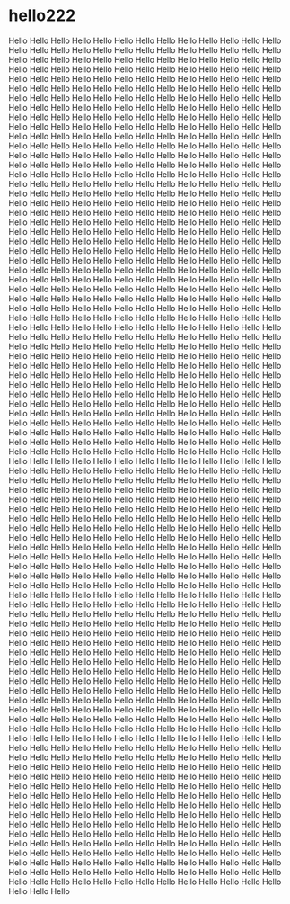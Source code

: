 # hello222

Hello Hello Hello Hello Hello Hello Hello Hello Hello Hello Hello Hello Hello Hello Hello Hello Hello Hello Hello Hello Hello Hello Hello
Hello Hello Hello Hello Hello Hello Hello Hello Hello Hello Hello Hello Hello Hello Hello Hello Hello Hello Hello Hello Hello Hello Hello
Hello Hello Hello Hello Hello Hello Hello Hello Hello Hello Hello Hello Hello Hello Hello Hello Hello Hello Hello Hello Hello Hello Hello
Hello Hello Hello Hello Hello Hello Hello Hello Hello Hello Hello Hello Hello Hello Hello Hello Hello Hello Hello Hello Hello Hello Hello
Hello Hello Hello Hello Hello Hello Hello Hello Hello Hello Hello Hello Hello Hello Hello Hello Hello Hello Hello Hello Hello Hello Hello
Hello Hello Hello Hello Hello Hello Hello Hello Hello Hello Hello Hello Hello Hello Hello Hello Hello Hello Hello Hello Hello Hello Hello
Hello Hello Hello Hello Hello Hello Hello Hello Hello Hello Hello Hello Hello Hello Hello Hello Hello Hello Hello Hello Hello Hello Hello
Hello Hello Hello Hello Hello Hello Hello Hello Hello Hello Hello Hello Hello Hello Hello Hello Hello Hello Hello Hello Hello Hello Hello
Hello Hello Hello Hello Hello Hello Hello Hello Hello Hello Hello Hello Hello Hello Hello Hello Hello Hello Hello Hello Hello Hello Hello
Hello Hello Hello Hello Hello Hello Hello Hello Hello Hello Hello Hello Hello Hello Hello Hello Hello Hello Hello Hello Hello Hello Hello
Hello Hello Hello Hello Hello Hello Hello Hello Hello Hello Hello Hello Hello Hello Hello Hello Hello Hello Hello Hello Hello Hello Hello
Hello Hello Hello Hello Hello Hello Hello Hello Hello Hello Hello Hello Hello Hello Hello Hello Hello Hello Hello Hello Hello Hello Hello
Hello Hello Hello Hello Hello Hello Hello Hello Hello Hello Hello Hello Hello Hello Hello Hello Hello Hello Hello Hello Hello Hello Hello
Hello Hello Hello Hello Hello Hello Hello Hello Hello Hello Hello Hello Hello Hello Hello Hello Hello Hello Hello Hello Hello Hello Hello
Hello Hello Hello Hello Hello Hello Hello Hello Hello Hello Hello Hello Hello Hello Hello Hello Hello Hello Hello Hello Hello Hello Hello
Hello Hello Hello Hello Hello Hello Hello Hello Hello Hello Hello Hello Hello Hello Hello Hello Hello Hello Hello Hello Hello Hello Hello
Hello Hello Hello Hello Hello Hello Hello Hello Hello Hello Hello Hello Hello Hello Hello Hello Hello Hello Hello Hello Hello Hello Hello
Hello Hello Hello Hello Hello Hello Hello Hello Hello Hello Hello Hello Hello Hello Hello Hello Hello Hello Hello Hello Hello Hello Hello
Hello Hello Hello Hello Hello Hello Hello Hello Hello Hello Hello Hello Hello Hello Hello Hello Hello Hello Hello Hello Hello Hello Hello
Hello Hello Hello Hello Hello Hello Hello Hello Hello Hello Hello Hello Hello Hello Hello Hello Hello Hello Hello Hello Hello Hello Hello
Hello Hello Hello Hello Hello Hello Hello Hello Hello Hello Hello Hello Hello Hello Hello Hello Hello Hello Hello Hello Hello Hello Hello
Hello Hello Hello Hello Hello Hello Hello Hello Hello Hello Hello Hello Hello Hello Hello Hello Hello Hello Hello Hello Hello Hello Hello
Hello Hello Hello Hello Hello Hello Hello Hello Hello Hello Hello Hello Hello Hello Hello Hello Hello Hello Hello Hello Hello Hello Hello
Hello Hello Hello Hello Hello Hello Hello Hello Hello Hello Hello Hello Hello Hello Hello Hello Hello Hello Hello Hello Hello Hello Hello
Hello Hello Hello Hello Hello Hello Hello Hello Hello Hello Hello Hello Hello Hello Hello Hello Hello Hello Hello Hello Hello Hello Hello
Hello Hello Hello Hello Hello Hello Hello Hello Hello Hello Hello Hello Hello Hello Hello Hello Hello Hello Hello Hello Hello Hello Hello
Hello Hello Hello Hello Hello Hello Hello Hello Hello Hello Hello Hello Hello Hello Hello Hello Hello Hello Hello Hello Hello Hello Hello
Hello Hello Hello Hello Hello Hello Hello Hello Hello Hello Hello Hello Hello Hello Hello Hello Hello Hello Hello Hello Hello Hello Hello
Hello Hello Hello Hello Hello Hello Hello Hello Hello Hello Hello Hello Hello Hello Hello Hello Hello Hello Hello Hello Hello Hello Hello
Hello Hello Hello Hello Hello Hello Hello Hello Hello Hello Hello Hello Hello Hello Hello Hello Hello Hello Hello Hello Hello Hello Hello
Hello Hello Hello Hello Hello Hello Hello Hello Hello Hello Hello Hello Hello Hello Hello Hello Hello Hello Hello Hello Hello Hello Hello
Hello Hello Hello Hello Hello Hello Hello Hello Hello Hello Hello Hello Hello Hello Hello Hello Hello Hello Hello Hello Hello Hello Hello
Hello Hello Hello Hello Hello Hello Hello Hello Hello Hello Hello Hello Hello Hello Hello Hello Hello Hello Hello Hello Hello Hello Hello
Hello Hello Hello Hello Hello Hello Hello Hello Hello Hello Hello Hello Hello Hello Hello Hello Hello Hello Hello Hello Hello Hello Hello
Hello Hello Hello Hello Hello Hello Hello Hello Hello Hello Hello Hello Hello Hello Hello Hello Hello Hello Hello Hello Hello Hello Hello
Hello Hello Hello Hello Hello Hello Hello Hello Hello Hello Hello Hello Hello Hello Hello Hello Hello Hello Hello Hello Hello Hello Hello
Hello Hello Hello Hello Hello Hello Hello Hello Hello Hello Hello Hello Hello Hello Hello Hello Hello Hello Hello Hello Hello Hello Hello
Hello Hello Hello Hello Hello Hello Hello Hello Hello Hello Hello Hello Hello Hello Hello Hello Hello Hello Hello Hello Hello Hello Hello
Hello Hello Hello Hello Hello Hello Hello Hello Hello Hello Hello Hello Hello Hello Hello Hello Hello Hello Hello Hello Hello Hello Hello
Hello Hello Hello Hello Hello Hello Hello Hello Hello Hello Hello Hello Hello Hello Hello Hello Hello Hello Hello Hello Hello Hello Hello
Hello Hello Hello Hello Hello Hello Hello Hello Hello Hello Hello Hello Hello Hello Hello Hello Hello Hello Hello Hello Hello Hello Hello
Hello Hello Hello Hello Hello Hello Hello Hello Hello Hello Hello Hello Hello Hello Hello Hello Hello Hello Hello Hello Hello Hello Hello
Hello Hello Hello Hello Hello Hello Hello Hello Hello Hello Hello Hello Hello Hello Hello Hello Hello Hello Hello Hello Hello Hello Hello
Hello Hello Hello Hello Hello Hello Hello Hello Hello Hello Hello Hello Hello Hello Hello Hello Hello Hello Hello Hello Hello Hello Hello
Hello Hello Hello Hello Hello Hello Hello Hello Hello Hello Hello Hello Hello Hello Hello Hello Hello Hello Hello Hello Hello Hello Hello
Hello Hello Hello Hello Hello Hello Hello Hello Hello Hello Hello Hello Hello Hello Hello Hello Hello Hello Hello Hello Hello Hello Hello
Hello Hello Hello Hello Hello Hello Hello Hello Hello Hello Hello Hello Hello Hello Hello Hello Hello Hello Hello Hello Hello Hello Hello
Hello Hello Hello Hello Hello Hello Hello Hello Hello Hello Hello Hello Hello Hello Hello Hello Hello Hello Hello Hello Hello Hello Hello
Hello Hello Hello Hello Hello Hello Hello Hello Hello Hello Hello Hello Hello Hello Hello Hello Hello Hello Hello Hello Hello Hello Hello
Hello Hello Hello Hello Hello Hello Hello Hello Hello Hello Hello Hello Hello Hello Hello Hello Hello Hello Hello Hello Hello Hello Hello
Hello Hello Hello Hello Hello Hello Hello Hello Hello Hello

